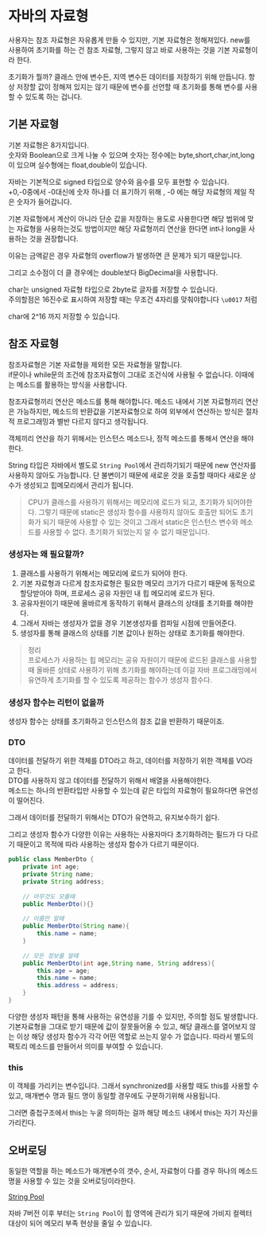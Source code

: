 # 자바의 자료형

사용자는 참조 자료형은 자유롭게 만들 수 있지만, 기본 자료형은 정해져있다.
new를 사용하여 초기화를 하는 건 참조 자료형, 그렇지 않고 바로 사용하는 것을 기본 자료형이라 한다.

초기화가 뭘까?
클래스 안에 변수든, 지역 변수든 데이터를 저장하기 위해 만듭니다.
항상 저장할 값이 정해져 있지는 않기 때문에 변수를 선언할 때 초기화를 통해 변수를 사용할 수 있도록 하는 겁니다.

## 기본 자료형
기본 자료형은 8가지입니다.  
숫자와 Boolean으로 크게 나눌 수 있으며
숫자는 정수에는 byte,short,char,int,long 이 있으며
실수형에는 float,double이 있습니다.

자바는 기본적으로 signed 타입으로 양수와 음수를 모두 표현할 수 있습니다.  
+0,-0중에서 -0대신에 숫자 하나를 더 표기하기 위해 , -0 에는 해당 자료형의 제일 작은 숫자가 들어갑니다.

기본 자료형에서 계산이 아니라 단순 값을 저장하는 용도로 사용한다면 해당 범위에 맞는 자료형을 사용하는것도 방법이지만
해당 자료형끼리 연산을 한다면 int나 long을 사용하는 것을 권장합니다.

이유는 금액같은 경우 자료형의 overflow가 발생하면 큰 문제가 되기 때문입니다.

그리고 소수점이 더 클 경우에는 double보다 BigDecimal을 사용합니다.

char는 unsigned 자료형 타입으로 2byte로 글자를 저장할 수 있습니다.  
주의할점은 16진수로 표시하여 저장할 때는 무조건 4자리를 맞춰야합니다 `\u0017` 처럼

char에 2^16 까지 저장할 수 있습니다.


## 참조 자료형
참조자료형은 기본 자료형을 제외한 모든 자료형을 말합니다.  
if문이나 while문의 조건에 참조자료형이 그대로 조건식에 사용될 수 없습니다.
이때에는 메소드를 활용하는 방식을 사용합니다.

참조자료형끼리 연산은 메소드를 통해 해야합니다. 메소드 내에서 기본 자료형끼리 연산은 가능하지만,
메소드의 반환값을 기본자료형으로 하여 외부에서 연산하는 방식은 절차적 프로그래밍과 별반 다르지 않다고 생각됩니다.

객체끼리 연산을 하기 위해서는 인스턴스 메소드나, 정적 메소드를 통해서 연산을 해야한다.

String 타입은 자바에서 별도로 `String Pool`에서 관리하기되기 때문에 new 연산자를 사용하지 않아도 가능합니다.
단 불변이기 때문에 새로운 것을 호출할 때마다 새로운 상수가 생성되고 힙메모리에서 관리가 됩니다.

> CPU가 클래스를 사용하기 위해서는 메모리에 로드가 되고, 초기화가 되어야한다.
> 그렇기 때문에 static은 생성자 함수를 사용하지 않아도 호출만 되어도 초기화가 되기 때문에 사용할 수 있는 것이고
> 그래서 static은 인스턴스 변수와 메소드를 사용할 수 없다. 초기화가 되었는지 알 수 없기 때문입니다.

### 생성자는 왜 필요할까?
1. 클래스를 사용하기 위해서는 메모리에 로드가 되어야 한다.
2. 기본 자료형과 다르게 참조자료형은 필요한 메모리 크기가 다르기 때문에 동적으로 할당받아야 하며, 프로세스 공유 자원인 내 힙 메모리에 로드가 된다.
3. 공유자원이기 때문에 올바르게 동작하기 위해서 클래스의 상태를 초기화를 해야한다.
4. 그래서 자바는 생성자가 없을 경우 기본생성자를 컴파일 시점에 만들어준다.
5. 생성자를 통해 클래스의 상태를 기본 값이나 원하는 상태로 초기화를 해야한다.

> 정리  
> 프로세스가 사용하는 힙 메모리는 공유 자원이기 때문에 로드된 클래스를 사용할 때 올바른 상태로 사용하기 위해 초기화를 해야하는데 이걸 자바 프로그래밍에서 유연하게 초기화를 할 수 있도록 제공하는 함수가 생성자 함수다.
>

### 생성자 함수는 리턴이 없을까
생성자 함수는 상태를 초기화하고 인스턴스의 참조 값을 반환하기 때문이죠.

### DTO
데이터를 전달하기 위한 객체를 DTO라고 하고, 데이터를 저장하기 위한 객체를 VO라고 한다.  
DTO를 사용하지 않고 데이터를 전달하기 위해서 배열을 사용해야한다.  
메소드는 하나의 반환타입만 사용할 수 있는데 같은 타입의 자료형이 필요하다면 유연성이 떨어진다.

그래서 데이터를 전달하기 위해서는 DTO가 유연하고, 유지보수하기 쉽다.

그리고 생성자 함수가 다양한 이유는 사용하는 사용자마다 초기화하려는 필드가 다 다르기 때문이고
목적에 따라 사용하는 생성자 함수가 다르기 때문이다.

```Java
public class MemberDto {
    private int age;
    private String name;
    private String address;
    
    // 아무것도 모를때
    public MemberDto(){}  
    
    // 이름만 알때
    public MemberDto(String name){
        this.name = name;
    }
    
    // 모든 정보를 알때
    public MemberDto(int age,String name, String address){
        this.age = age;
        this.name = name;
        this.address = address;
    }
}
```  
다양한 생성자 패턴을 통해 사용하는 유연성을 기를 수 있지만, 주의할 점도 발생합니다.  
기본자료형을 그대로 받기 때문에 값이 잘못들어올 수 있고, 해당 클래스를 열어보지 않는 이상 해당 생성자 함수가 각각 어떤 역할로 쓰는지 알수 가 없습니다.
따라서 별도의 팩토리 메소드를 만들어서 의미를 부여할 수 있습니다.

### this
이 객체를 가리키는 변수입니다.
그래서 synchronized를 사용할 때도 this를 사용할 수 있고, 매개변수 명과 필드 명이 동일할 경우에도 구분하기위해 사용됩니다.

그러면 중첩구조에서 this는 누굴 의미하는 걸까
해당 메소드 내에서 this는 자기 자신을 가리킨다.

## 오버로딩
동일한 역할을 하는 메소드가 매개변수의 갯수, 순서, 자료형이 다를 경우 하나의 메소드 명을 사용할 수 있는 것을 오버로딩이라한다.

[String Pool](https://www.baeldung.com/java-string-pool)

자바 7버전 이후 부터는 `String Pool`이 힙 영역에 관리가 되기 때문에 가비지 컬렉터 대상이 되어 메모리 부족 현상을 줄일 수 있습니다.  
  
